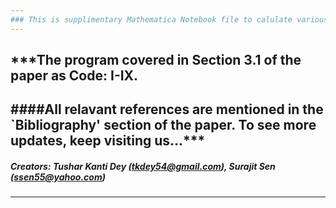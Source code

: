 ```yaml
---
### This is supplimentary Mathematica Notebook file to calulate various tensorial objects appeared in the paper: "A Compendium on General Relativity for Undergraduate Students" by Tushar Kanti Dey & Surajit Sen, published in Physics Education,  No.?, Vol.? (2020) 1-15. (Link to be given)
---
```

***The program covered in Section 3.1 of the paper as Code: I-IX. 
---
####All relavant references are mentioned in the `Bibliography' section of the paper. To see more updates, keep visiting us...***
---
##### Creators: Tushar Kanti Dey (tkdey54@gmail.com), Surajit Sen (ssen55@yahoo.com)
---
